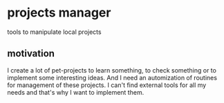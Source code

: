 # projects manager

tools to manipulate local projects


## motivation

I create a lot of pet-projects to learn something, to check something or to implement some interesting ideas.
And I need an automization of routines for management of these projects.
I can't find external tools for all my needs and that's why I want to implement them.
